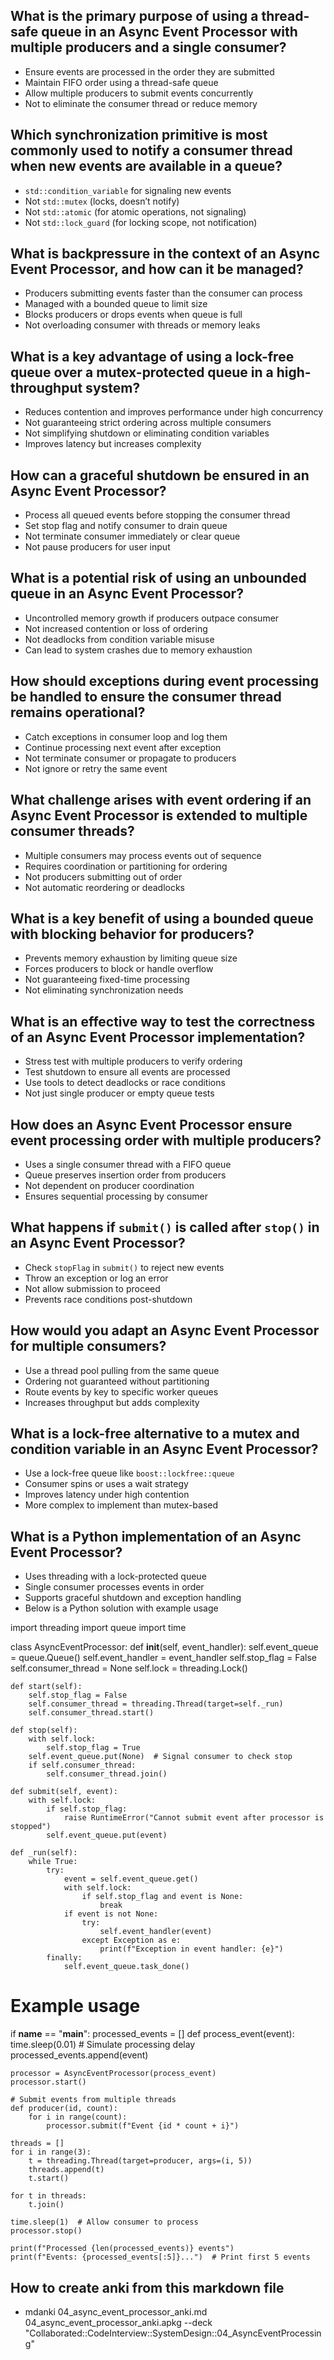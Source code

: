 ## What is the primary purpose of using a thread-safe queue in an Async Event Processor with multiple producers and a single consumer?

* Ensure events are processed in the order they are submitted
* Maintain FIFO order using a thread-safe queue
* Allow multiple producers to submit events concurrently
* Not to eliminate the consumer thread or reduce memory

## Which synchronization primitive is most commonly used to notify a consumer thread when new events are available in a queue?

* `std::condition_variable` for signaling new events
* Not `std::mutex` (locks, doesn’t notify)
* Not `std::atomic` (for atomic operations, not signaling)
* Not `std::lock_guard` (for locking scope, not notification)

## What is backpressure in the context of an Async Event Processor, and how can it be managed?

* Producers submitting events faster than the consumer can process
* Managed with a bounded queue to limit size
* Blocks producers or drops events when queue is full
* Not overloading consumer with threads or memory leaks

## What is a key advantage of using a lock-free queue over a mutex-protected queue in a high-throughput system?

* Reduces contention and improves performance under high concurrency
* Not guaranteeing strict ordering across multiple consumers
* Not simplifying shutdown or eliminating condition variables
* Improves latency but increases complexity

## How can a graceful shutdown be ensured in an Async Event Processor?

* Process all queued events before stopping the consumer thread
* Set stop flag and notify consumer to drain queue
* Not terminate consumer immediately or clear queue
* Not pause producers for user input

## What is a potential risk of using an unbounded queue in an Async Event Processor?

* Uncontrolled memory growth if producers outpace consumer
* Not increased contention or loss of ordering
* Not deadlocks from condition variable misuse
* Can lead to system crashes due to memory exhaustion

## How should exceptions during event processing be handled to ensure the consumer thread remains operational?

* Catch exceptions in consumer loop and log them
* Continue processing next event after exception
* Not terminate consumer or propagate to producers
* Not ignore or retry the same event

## What challenge arises with event ordering if an Async Event Processor is extended to multiple consumer threads?

* Multiple consumers may process events out of sequence
* Requires coordination or partitioning for ordering
* Not producers submitting out of order
* Not automatic reordering or deadlocks

## What is a key benefit of using a bounded queue with blocking behavior for producers?

* Prevents memory exhaustion by limiting queue size
* Forces producers to block or handle overflow
* Not guaranteeing fixed-time processing
* Not eliminating synchronization needs

## What is an effective way to test the correctness of an Async Event Processor implementation?

* Stress test with multiple producers to verify ordering
* Test shutdown to ensure all events are processed
* Use tools to detect deadlocks or race conditions
* Not just single producer or empty queue tests

## How does an Async Event Processor ensure event processing order with multiple producers?

* Uses a single consumer thread with a FIFO queue
* Queue preserves insertion order from producers
* Not dependent on producer coordination
* Ensures sequential processing by consumer

## What happens if `submit()` is called after `stop()` in an Async Event Processor?

* Check `stopFlag` in `submit()` to reject new events
* Throw an exception or log an error
* Not allow submission to proceed
* Prevents race conditions post-shutdown

## How would you adapt an Async Event Processor for multiple consumers?

* Use a thread pool pulling from the same queue
* Ordering not guaranteed without partitioning
* Route events by key to specific worker queues
* Increases throughput but adds complexity

## What is a lock-free alternative to a mutex and condition variable in an Async Event Processor?

* Use a lock-free queue like `boost::lockfree::queue`
* Consumer spins or uses a wait strategy
* Improves latency under high contention
* More complex to implement than mutex-based

## What is a Python implementation of an Async Event Processor?

* Uses threading with a lock-protected queue
* Single consumer processes events in order
* Supports graceful shutdown and exception handling
* Below is a Python solution with example usage

<xaiArtifact artifact_id="a88879d7-061a-4c8f-9373-89a1d236050d" artifact_version_id="d1354302-974b-4c7b-9af9-89ae172ad1a0" title="async_event_processor.py" contentType="text/python">
import threading
import queue
import time

class AsyncEventProcessor:
    def __init__(self, event_handler):
        self.event_queue = queue.Queue()
        self.event_handler = event_handler
        self.stop_flag = False
        self.consumer_thread = None
        self.lock = threading.Lock()

    def start(self):
        self.stop_flag = False
        self.consumer_thread = threading.Thread(target=self._run)
        self.consumer_thread.start()

    def stop(self):
        with self.lock:
            self.stop_flag = True
        self.event_queue.put(None)  # Signal consumer to check stop
        if self.consumer_thread:
            self.consumer_thread.join()

    def submit(self, event):
        with self.lock:
            if self.stop_flag:
                raise RuntimeError("Cannot submit event after processor is stopped")
            self.event_queue.put(event)

    def _run(self):
        while True:
            try:
                event = self.event_queue.get()
                with self.lock:
                    if self.stop_flag and event is None:
                        break
                if event is not None:
                    try:
                        self.event_handler(event)
                    except Exception as e:
                        print(f"Exception in event handler: {e}")
            finally:
                self.event_queue.task_done()

# Example usage
if __name__ == "__main__":
    processed_events = []
    def process_event(event):
        time.sleep(0.01)  # Simulate processing delay
        processed_events.append(event)

    processor = AsyncEventProcessor(process_event)
    processor.start()

    # Submit events from multiple threads
    def producer(id, count):
        for i in range(count):
            processor.submit(f"Event {id * count + i}")

    threads = []
    for i in range(3):
        t = threading.Thread(target=producer, args=(i, 5))
        threads.append(t)
        t.start()

    for t in threads:
        t.join()

    time.sleep(1)  # Allow consumer to process
    processor.stop()

    print(f"Processed {len(processed_events)} events")
    print(f"Events: {processed_events[:5]}...")  # Print first 5 events


## How to create anki from this markdown file

* mdanki 04_async_event_processor_anki.md 04_async_event_processor_anki.apkg --deck "Collaborated::CodeInterview::SystemDesign::04_AsyncEventProcessing"
